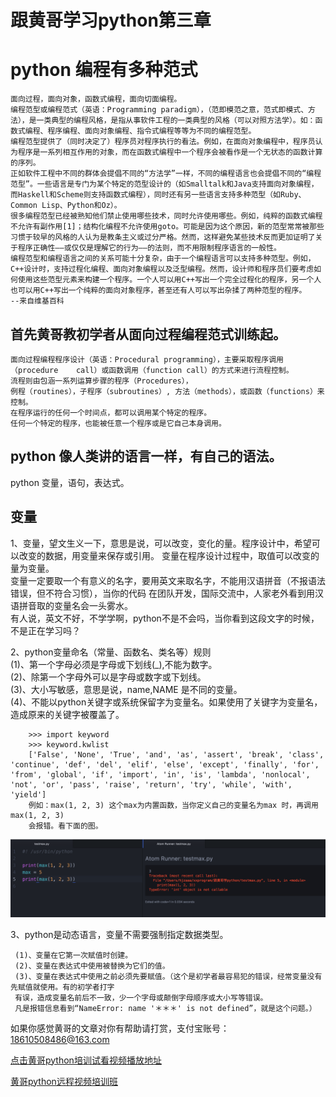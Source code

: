 # 跟黄哥学习python第三章

# python 编程有多种范式    

	面向过程，面向对象，函数式编程，面向切面编程。
	编程范型或编程范式（英语：Programming paradigm），（范即模范之意，范式即模式、方法），是一类典型的编程风格，是指从事软件工程的一类典型的风格（可以对照方法学）。如：函数式编程、程序编程、面向对象编程、指令式编程等等为不同的编程范型。
	编程范型提供了（同时决定了）程序员对程序执行的看法。例如，在面向对象编程中，程序员认为程序是一系列相互作用的对象，而在函数式编程中一个程序会被看作是一个无状态的函数计算的序列。
	正如软件工程中不同的群体会提倡不同的“方法学”一样，不同的编程语言也会提倡不同的“编程范型”。一些语言是专门为某个特定的范型设计的（如Smalltalk和Java支持面向对象编程，而Haskell和Scheme则支持函数式编程），同时还有另一些语言支持多种范型（如Ruby、Common Lisp、Python和Oz）。
	很多编程范型已经被熟知他们禁止使用哪些技术，同时允许使用哪些。例如，纯粹的函数式编程不允许有副作用[1]；结构化编程不允许使用goto。可能是因为这个原因，新的范型常常被那些习惯于较早的风格的人认为是教条主义或过分严格。然而，这样避免某些技术反而更加证明了关于程序正确性——或仅仅是理解它的行为——的法则，而不用限制程序语言的一般性。
	编程范型和编程语言之间的关系可能十分复杂，由于一个编程语言可以支持多种范型。例如，C++设计时，支持过程化编程、面向对象编程以及泛型编程。然而，设计师和程序员们要考虑如何使用这些范型元素来构建一个程序。一个人可以用C++写出一个完全过程化的程序，另一个人也可以用C++写出一个纯粹的面向对象程序，甚至还有人可以写出杂揉了两种范型的程序。
	--来自维基百科

## 首先黄哥教初学者从面向过程编程范式训练起。


	面向过程编程程序设计（英语：Procedural programming），主要采取程序调用（procedure    call）或函数调用（function call）的方式来进行流程控制。   
	流程则由包涵一系列运算步骤的程序（Procedures），   
	例程（routines），子程序（subroutines）, 方法（methods），或函数（functions）来控制。   
	在程序运行的任何一个时间点，都可以调用某个特定的程序。   
	任何一个特定的程序，也能被任意一个程序或是它自己本身调用。  


## python 像人类讲的语言一样，有自己的语法。    
   python 变量，语句，表达式。    
   ## 变量    
   1、变量，望文生义一下，意思是说，可以改变，变化的量。程序设计中，希望可以改变的数据，用变量来保存或引用。
     变量在程序设计过程中，取值可以改变的量为变量。   
     变量一定要取一个有意义的名字，要用英文来取名字，不能用汉语拼音（不报语法错误，但不符合习惯），当你的代码
     在团队开发，国际交流中，人家老外看到用汉语拼音取的变量名会一头雾水。   
     有人说，英文不好，不学学啊，python不是不会吗，当你看到这段文字的时候，不是正在学习吗？
             
   2、python变量命名（常量、函数名、类名等）规则    
      (1)、第一个字母必须是字母或下划线(_),不能为数字。    
      (2)、除第一个字母外可以是字母或数字或下划线。    
      (3)、大小写敏感，意思是说，name,NAME 是不同的变量。     
      (4)、不能以python关键字或系统保留字为变量名。如果使用了关键字为变量名，造成原来的关键字被覆盖了。    
          
        >>> import keyword
		>>> keyword.kwlist
		['False', 'None', 'True', 'and', 'as', 'assert', 'break', 'class', 'continue', 'def', 'del', 'elif', 'else', 'except', 'finally', 'for', 'from', 'global', 'if', 'import', 'in', 'is', 'lambda', 'nonlocal', 'not', 'or', 'pass', 'raise', 'return', 'try', 'while', 'with', 'yield']
		例如：max(1, 2, 3) 这个max为内置函数，当你定义自己的变量名为max 时，再调用max(1, 2, 3)
        会报错。看下面的图。
   ![](testmax.png)

   3、python是动态语言，变量不需要强制指定数据类型。    

     (1)、变量在它第一次赋值时创建。   
     (2)、变量在表达式中使用被替换为它们的值。   
     (3)、变量在表达式中使用之前必须先要赋值。（这个是初学者最容易犯的错误，经常变量没有先赋值就使用。有的初学者打字
     有误，造成变量名前后不一致，少一个字母或颠倒字母顺序或大小写等错误。    
     凡是报错信息看到“NameError: name '＊＊＊' is not defined”，就是这个问题。）







如果你感觉黄哥的文章对你有帮助请打赏，支付宝账号：18610508486@163.com

[点击黄哥python培训试看视频播放地址](https://github.com/pythonpeixun/article/blob/master/python_shiping.md)

[黄哥python远程视频培训班](https://github.com/pythonpeixun/article/blob/master/index.md)  


    